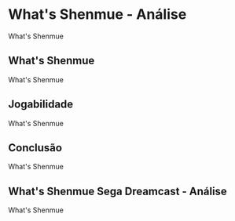 ---
---

# What's Shenmue - Análise

What's Shenmue

## What's Shenmue

What's Shenmue

## Jogabilidade

What's Shenmue

## Conclusão

What's Shenmue

## What's Shenmue Sega Dreamcast - Análise

What's Shenmue
